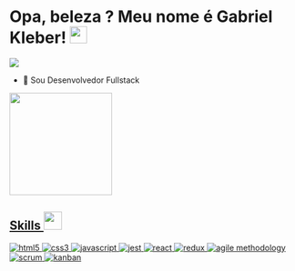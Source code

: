 <h1> Opa, beleza ? Meu nome é Gabriel Kleber! <img src = "https://raw.githubusercontent.com/MartinHeinz/MartinHeinz/master/wave.gif" width = 30px> </h1>
<p align='center'>
</p>

<p>
  <a href="https://github.com/DenverCoder1/readme-typing-svg"><img src="https://readme-typing-svg.herokuapp.com?&font=IBM+Plex+Sans&color=abcdef&size=20&lines=Bem-vindo+ao+meu+perfil+do+GitHub!;Sou+especialista+em+desenvolvimento+web.;" /></a>
</p>

- 💼 Sou Desenvolvedor Fullstack
  
<div align="left">
  <a href="https://github.com/GabrielxKJ">
  <img height="180em" src="https://github-readme-stats.vercel.app/api?username=GabrielxKJ&show_icons=true&theme=dracula&include_all_commits=true&count_private=true"/>
</div>
  <h2> Skills <img src = "https://media2.giphy.com/media/QssGEmpkyEOhBCb7e1/giphy.gif?cid=ecf05e47a0n3gi1bfqntqmob8g9aid1oyj2wr3ds3mg700bl&rid=giphy.gif" width = 32px> </h2>
  
<a href="" target="_blank"> 
    <img alt="html5" src="https://img.shields.io/badge/html_5-E34F26?style=for-the-badge&logo=html5&logoColor=white">
  </a>

   <a href="" target="_blank">
    <img alt="css3" src="https://img.shields.io/badge/css_3-1572B6?style=for-the-badge&logo=css3&logoColor=white">
  </a>

   <a href="" target="_blank">
    <img alt="javascript" src="https://img.shields.io/badge/javascript-F7DF1E?style=for-the-badge&logo=javascript&logoColor=black">
  </a>

   <a href="" target="_blank">
    <img alt="jest" src="https://img.shields.io/badge/jest-C21325?style=for-the-badge&logo=jest&logoColor=white">
  </a>

   <a href="" target="_blank">
    <img alt="react" src="https://img.shields.io/badge/react-61DAFB?style=for-the-badge&logo=react&logoColor=black">
  </a>

   <a href="" target="_blank">
    <img alt="redux" src="https://img.shields.io/badge/redux-764ABC?style=for-the-badge&logo=redux&logoColor=white">
  </a>

   <a href="" target="_blank">
    <img alt="agile methodology" src="https://img.shields.io/badge/agile_methodology-239120?style=for-the-badge">
  </a>

   <a href="" target="_blank">
    <img alt="scrum" src="https://img.shields.io/badge/scrum-1572B6?style=for-the-badge">
  </a>
<a href=""><img alt="kanban" src="https://img.shields.io/badge/kanban-CC2927?style=for-the-badge"></a>


